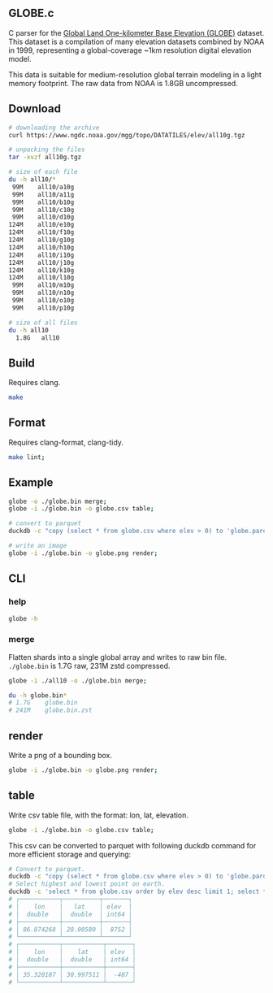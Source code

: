 GLOBE.c
---

C parser for the [Global Land One-kilometer Base Elevation (GLOBE)](https://www.ngdc.noaa.gov/mgg/topo/report/globedocumentationmanual.pdf) dataset. This dataset is a compilation of many elevation datasets combined by NOAA in 1999, representing a global-coverage ~1km resolution digital elevation model.

This data is suitable for medium-resolution global terrain modeling in a light memory footprint. The raw data from NOAA is 1.8GB uncompressed.

## Download

```sh
# downloading the archive
curl https://www.ngdc.noaa.gov/mgg/topo/DATATILES/elev/all10g.tgz

# unpacking the files
tar -xvzf all10g.tgz

# size of each file
du -h all10/*
 99M    all10/a10g
 99M    all10/a11g
 99M    all10/b10g
 99M    all10/c10g
 99M    all10/d10g
124M    all10/e10g
124M    all10/f10g
124M    all10/g10g
124M    all10/h10g
124M    all10/i10g
124M    all10/j10g
124M    all10/k10g
124M    all10/l10g
 99M    all10/m10g
 99M    all10/n10g
 99M    all10/o10g
 99M    all10/p10g

# size of all files
du -h all10
  1.8G   all10
```

## Build

Requires clang.

```sh
make
```

## Format

Requires clang-format, clang-tidy.

```sh
make lint;
```

## Example

```sh
globe -o ./globe.bin merge;
globe -i ./globe.bin -o globe.csv table;

# convert to parquet
duckdb -c "copy (select * from globe.csv where elev > 0) to 'globe.parquet' (FORMAT PARQUET, COMPRESSION ZSTD, ROW_GROUP_SIZE 100_000)"

# write an image
globe -i ./globe.bin -o globe.png render;
```

## CLI

### help

```sh
globe -h
```

### merge

Flatten shards into a single global array and writes to raw bin file. `./globe.bin` is 1.7G raw, 231M zstd compressed.

```sh
globe -i ./all10 -o ./globe.bin merge;

du -h globe.bin*
# 1.7G    globe.bin
# 241M    globe.bin.zst
```

## render

Write a png of a bounding box.

```sh
globe -i ./globe.bin -o globe.png render;
```

## table

Write csv table file, with the format: lon, lat, elevation.

```sh
globe -i ./globe.bin -o globe.csv table;
```

This csv can be converted to parquet with following duckdb command for more efficient storage and querying:

```sh
# Convert to parquet.
duckdb -c "copy (select * from globe.csv where elev > 0) to 'globe.parquet' (FORMAT PARQUET, COMPRESSION ZSTD, ROW_GROUP_SIZE 100_000)"
# Select highest and lowest point on earth.
duckdb -c 'select * from globe.csv order by elev desc limit 1; select * from globe.csv order by elev asc limit 1;'
# ┌───────────┬──────────┬───────┐
# │    lon    │   lat    │ elev  │
# │  double   │  double  │ int64 │
# ├───────────┼──────────┼───────┤
# │ 86.874268 │ 28.00589 │  8752 │
# └───────────┴──────────┴───────┘
# ┌───────────┬───────────┬───────┐
# │    lon    │    lat    │ elev  │
# │  double   │  double   │ int64 │
# ├───────────┼───────────┼───────┤
# │ 35.320187 │ 30.997511 │  -407 │
# └───────────┴───────────┴───────┘
```
